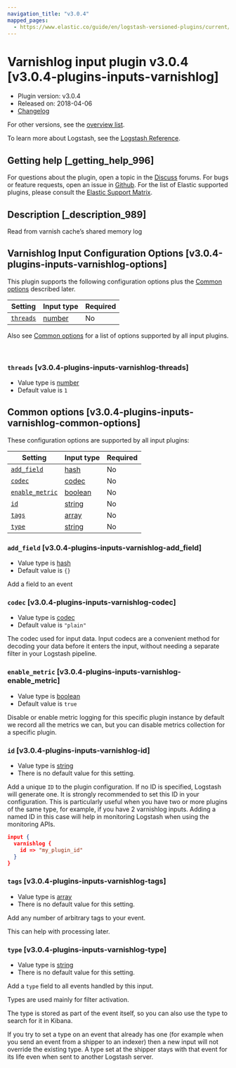 ```yaml
---
navigation_title: "v3.0.4"
mapped_pages:
  - https://www.elastic.co/guide/en/logstash-versioned-plugins/current/v3.0.4-plugins-inputs-varnishlog.html
---
```


# Varnishlog input plugin v3.0.4 [v3.0.4-plugins-inputs-varnishlog]


* Plugin version: v3.0.4
* Released on: 2018-04-06
* [Changelog](https://github.com/logstash-plugins/logstash-input-varnishlog/blob/v3.0.4/CHANGELOG.md)

For other versions, see the [overview list](input-varnishlog-index.md).

To learn more about Logstash, see the [Logstash Reference](logstash://reference/index.md).

## Getting help [_getting_help_996]

For questions about the plugin, open a topic in the [Discuss](http://discuss.elastic.co) forums. For bugs or feature requests, open an issue in [Github](https://github.com/logstash-plugins/logstash-input-varnishlog). For the list of Elastic supported plugins, please consult the [Elastic Support Matrix](https://www.elastic.co/support/matrix#matrix_logstash_plugins).


## Description [_description_989]

Read from varnish cache’s shared memory log


## Varnishlog Input Configuration Options [v3.0.4-plugins-inputs-varnishlog-options]

This plugin supports the following configuration options plus the [Common options](v3-0-4-plugins-inputs-varnishlog.md#v3.0.4-plugins-inputs-varnishlog-common-options) described later.

| Setting | Input type | Required |
| --- | --- | --- |
| [`threads`](v3-0-4-plugins-inputs-varnishlog.md#v3.0.4-plugins-inputs-varnishlog-threads) | [number](logstash://reference/configuration-file-structure.md#number) | No |

Also see [Common options](v3-0-4-plugins-inputs-varnishlog.md#v3.0.4-plugins-inputs-varnishlog-common-options) for a list of options supported by all input plugins.

 

### `threads` [v3.0.4-plugins-inputs-varnishlog-threads]

* Value type is [number](logstash://reference/configuration-file-structure.md#number)
* Default value is `1`



## Common options [v3.0.4-plugins-inputs-varnishlog-common-options]

These configuration options are supported by all input plugins:

| Setting | Input type | Required |
| --- | --- | --- |
| [`add_field`](v3-0-4-plugins-inputs-varnishlog.md#v3.0.4-plugins-inputs-varnishlog-add_field) | [hash](logstash://reference/configuration-file-structure.md#hash) | No |
| [`codec`](v3-0-4-plugins-inputs-varnishlog.md#v3.0.4-plugins-inputs-varnishlog-codec) | [codec](logstash://reference/configuration-file-structure.md#codec) | No |
| [`enable_metric`](v3-0-4-plugins-inputs-varnishlog.md#v3.0.4-plugins-inputs-varnishlog-enable_metric) | [boolean](logstash://reference/configuration-file-structure.md#boolean) | No |
| [`id`](v3-0-4-plugins-inputs-varnishlog.md#v3.0.4-plugins-inputs-varnishlog-id) | [string](logstash://reference/configuration-file-structure.md#string) | No |
| [`tags`](v3-0-4-plugins-inputs-varnishlog.md#v3.0.4-plugins-inputs-varnishlog-tags) | [array](logstash://reference/configuration-file-structure.md#array) | No |
| [`type`](v3-0-4-plugins-inputs-varnishlog.md#v3.0.4-plugins-inputs-varnishlog-type) | [string](logstash://reference/configuration-file-structure.md#string) | No |

### `add_field` [v3.0.4-plugins-inputs-varnishlog-add_field]

* Value type is [hash](logstash://reference/configuration-file-structure.md#hash)
* Default value is `{}`

Add a field to an event


### `codec` [v3.0.4-plugins-inputs-varnishlog-codec]

* Value type is [codec](logstash://reference/configuration-file-structure.md#codec)
* Default value is `"plain"`

The codec used for input data. Input codecs are a convenient method for decoding your data before it enters the input, without needing a separate filter in your Logstash pipeline.


### `enable_metric` [v3.0.4-plugins-inputs-varnishlog-enable_metric]

* Value type is [boolean](logstash://reference/configuration-file-structure.md#boolean)
* Default value is `true`

Disable or enable metric logging for this specific plugin instance by default we record all the metrics we can, but you can disable metrics collection for a specific plugin.


### `id` [v3.0.4-plugins-inputs-varnishlog-id]

* Value type is [string](logstash://reference/configuration-file-structure.md#string)
* There is no default value for this setting.

Add a unique `ID` to the plugin configuration. If no ID is specified, Logstash will generate one. It is strongly recommended to set this ID in your configuration. This is particularly useful when you have two or more plugins of the same type, for example, if you have 2 varnishlog inputs. Adding a named ID in this case will help in monitoring Logstash when using the monitoring APIs.

```json
input {
  varnishlog {
    id => "my_plugin_id"
  }
}
```


### `tags` [v3.0.4-plugins-inputs-varnishlog-tags]

* Value type is [array](logstash://reference/configuration-file-structure.md#array)
* There is no default value for this setting.

Add any number of arbitrary tags to your event.

This can help with processing later.


### `type` [v3.0.4-plugins-inputs-varnishlog-type]

* Value type is [string](logstash://reference/configuration-file-structure.md#string)
* There is no default value for this setting.

Add a `type` field to all events handled by this input.

Types are used mainly for filter activation.

The type is stored as part of the event itself, so you can also use the type to search for it in Kibana.

If you try to set a type on an event that already has one (for example when you send an event from a shipper to an indexer) then a new input will not override the existing type. A type set at the shipper stays with that event for its life even when sent to another Logstash server.



